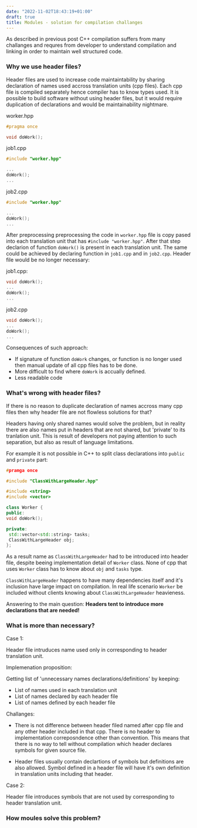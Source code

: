 ```yaml
---
date: "2022-11-02T18:43:19+01:00"
draft: true
title: Modules - solution for compilation challanges
---
```


As described in previous post C++ compilation suffers from many challanges and requres from developer to understand compilation and linking in order to maintain well structured code.  

### Why we use header files?

Header files are used to increase code maintaintability by sharing declaration of names used accross translation units (cpp files). Each cpp file is compiled separately hence compiler has to know types used. It is possible to build software without using header files, but it would require duplication of declarations and would be maintainability nightmare. 

worker.hpp
```cpp
#pragma once

void doWork();
```
job1.cpp
```cpp
#include "worker.hpp"

...
doWork();
...
```
job2.cpp
```cpp
#include "worker.hpp"

...
doWork();
...
```

After preprocessing preprocessing the code in ``worker.hpp`` file is copy pased into each translation unit that has ``#include "worker.hpp"``. After that step declarion of function ``doWork()`` is present in each translation unit. The same could be achieved by declaring function in ``job1.cpp`` and in ``job2.cpp``. Header file would be no longer necessary:

job1.cpp:
```cpp
void doWork();
...
doWork();
...
```

job2.cpp
```cpp
void doWork();
...
doWork();
...
```

Consequences of such approach:
* If signature of function `doWork` changes, or function is no longer used then manual update of all cpp files has to be done.
* More difficult to find where `doWork` is accually defined. 
* Less readable code

### What's wrong with header files?

If there is no reason to duplicate declaration of names accross many cpp files then why header file are not flowless solutions for that?

Headers having only shared names would solve the problem, but in reality there are also names put in headers that are not shared, but 'private' to its tranlation unit. This is result of developers not paying attention to such separation, but also as result of language limitations. 

For example it is not possible in C++ to split class declarations into ``public`` and ``private`` part:

```cpp
#pramga once

#include "ClassWithLargeHeader.hpp"

#include <string>
#include <vector>

class Worker {
public:
void doWork();

private:
 std::vector<std::string> tasks;
 ClassWithLargeHeader obj;
};
```

As a result name as ```ClassWithLargeHeader``` had to be introduced into header file, despite beeing implementation detail of ```Worker``` class. None of cpp that uses ``Worker`` class has to know about ``obj`` and ``tasks`` type.  

``ClassWithLargeHeader`` happens to have many dependencies itself and it's inclusion have large impact on compilation. In real life scenario ``Worker`` be included without clients knowing about ``ClassWithLargeHeader`` heavieness.

Answering to the main question: **Headers tent to introduce more declarations that are needed!**

### What is more than necessary?

Case 1:

Header file intruduces name used only in corresponding to header translation unit.

Implemenation proposition:

Getting list of 'unnecessary names declarations/definitions' by keeping:
* List of names used in each translation unit 
* List of names declared by each header file
* List of names defined by each header file

Challanges:
* There is not difference between header filed named after cpp file and any other header included in that cpp. There is no header to implementation correposndence other than convention. This means that there is no way to tell without compilation which header declares symbols for given source file. 

* Header files usually contain declartions of symbols but definitions are also allowed. Symbol defined in a header file will have it's own definition in translation units including that header. 



Case 2:

Header file introduces symbols that are not used by corresponding to header translation unit.






### How moules solve this problem?

